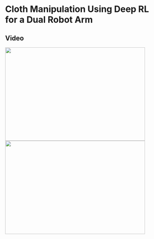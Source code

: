 # Cloth Manipulation Using Deep RL for a Dual Robot Arm

## Video
<img src="https://github.com/user-attachments/assets/cd4539b4-591f-449b-a7f1-885daa4eba16" width="450" height="300">
<img src="https://github.com/user-attachments/assets/0c0111f4-16d3-49af-bf03-7741c4a4a2b7" width="450" height="300">

